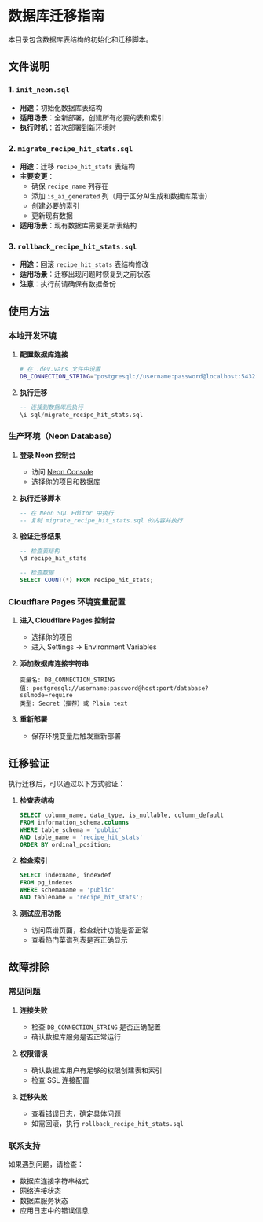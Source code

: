 # 数据库迁移指南

本目录包含数据库表结构的初始化和迁移脚本。

## 文件说明

### 1. `init_neon.sql`
- **用途**：初始化数据库表结构
- **适用场景**：全新部署，创建所有必要的表和索引
- **执行时机**：首次部署到新环境时

### 2. `migrate_recipe_hit_stats.sql`
- **用途**：迁移 `recipe_hit_stats` 表结构
- **主要变更**：
  - 确保 `recipe_name` 列存在
  - 添加 `is_ai_generated` 列（用于区分AI生成和数据库菜谱）
  - 创建必要的索引
  - 更新现有数据
- **适用场景**：现有数据库需要更新表结构

### 3. `rollback_recipe_hit_stats.sql`
- **用途**：回滚 `recipe_hit_stats` 表结构修改
- **适用场景**：迁移出现问题时恢复到之前状态
- **注意**：执行前请确保有数据备份

## 使用方法

### 本地开发环境

1. **配置数据库连接**
   ```bash
   # 在 .dev.vars 文件中设置
   DB_CONNECTION_STRING="postgresql://username:password@localhost:5432/recipe_db?sslmode=require"
   ```

2. **执行迁移**
   ```sql
   -- 连接到数据库后执行
   \i sql/migrate_recipe_hit_stats.sql
   ```

### 生产环境（Neon Database）

1. **登录 Neon 控制台**
   - 访问 [Neon Console](https://console.neon.tech/)
   - 选择你的项目和数据库

2. **执行迁移脚本**
   ```sql
   -- 在 Neon SQL Editor 中执行
   -- 复制 migrate_recipe_hit_stats.sql 的内容并执行
   ```

3. **验证迁移结果**
   ```sql
   -- 检查表结构
   \d recipe_hit_stats
   
   -- 检查数据
   SELECT COUNT(*) FROM recipe_hit_stats;
   ```

### Cloudflare Pages 环境变量配置

1. **进入 Cloudflare Pages 控制台**
   - 选择你的项目
   - 进入 Settings → Environment Variables

2. **添加数据库连接字符串**
   ```
   变量名: DB_CONNECTION_STRING
   值: postgresql://username:password@host:port/database?sslmode=require
   类型: Secret（推荐）或 Plain text
   ```

3. **重新部署**
   - 保存环境变量后触发重新部署

## 迁移验证

执行迁移后，可以通过以下方式验证：

1. **检查表结构**
   ```sql
   SELECT column_name, data_type, is_nullable, column_default
   FROM information_schema.columns 
   WHERE table_schema = 'public' 
   AND table_name = 'recipe_hit_stats'
   ORDER BY ordinal_position;
   ```

2. **检查索引**
   ```sql
   SELECT indexname, indexdef
   FROM pg_indexes 
   WHERE schemaname = 'public' 
   AND tablename = 'recipe_hit_stats';
   ```

3. **测试应用功能**
   - 访问菜谱页面，检查统计功能是否正常
   - 查看热门菜谱列表是否正确显示

## 故障排除

### 常见问题

1. **连接失败**
   - 检查 `DB_CONNECTION_STRING` 是否正确配置
   - 确认数据库服务是否正常运行

2. **权限错误**
   - 确认数据库用户有足够的权限创建表和索引
   - 检查 SSL 连接配置

3. **迁移失败**
   - 查看错误日志，确定具体问题
   - 如需回滚，执行 `rollback_recipe_hit_stats.sql`

### 联系支持

如果遇到问题，请检查：
- 数据库连接字符串格式
- 网络连接状态
- 数据库服务状态
- 应用日志中的错误信息